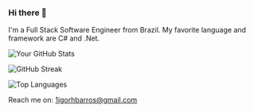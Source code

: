 ### Hi there 👋

I'm a Full Stack Software Engineer from Brazil. My favorite language and framework are C# and .Net.

![Your GitHub Stats](https://github-readme-stats.vercel.app/api?username=igorthebarros&show_icons=true&theme=radical)

![GitHub Streak](https://streak-stats.demolab.com/?user=igorthebarros&theme=dark)

![Top Languages](https://github-readme-stats.vercel.app/api/top-langs/?username=igorthebarros&layout=compact&theme=tokyonight)

Reach me on: 1igorhbarros@gmail.com
<!--
**igorthebarros/igorthebarros** is a ✨ _special_ ✨ repository because its `README.md` (this file) appears on your GitHub profile.

Here are some ideas to get you started:

- 🔭 I’m currently working on ...
- 🌱 I’m currently learning ...
- 👯 I’m looking to collaborate on ...
- 🤔 I’m looking for help with ...
- 💬 Ask me about ...
- 📫 How to reach me: ...
- 😄 Pronouns: ...
- ⚡ Fun fact: ...
-->
